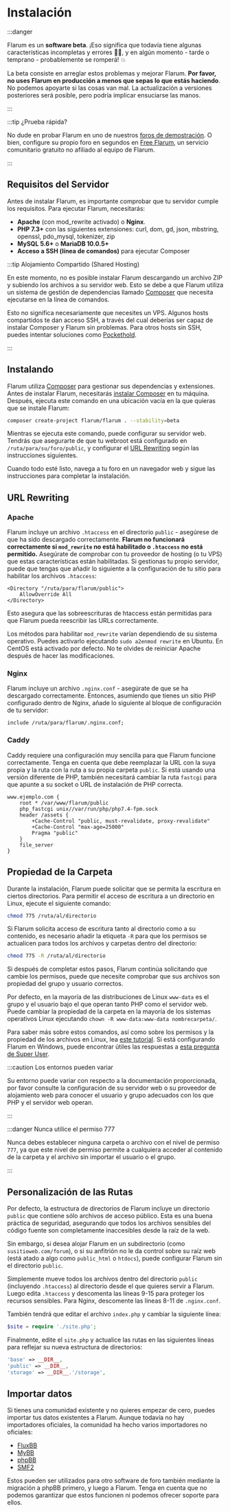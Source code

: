 # Instalación

:::danger

Flarum es un **software beta**. ¡Eso significa que todavía tiene algunas características incompletas y errores 🐛🐞, y en algún momento - tarde o temprano - probablemente se romperá! 💥

La beta consiste en arreglar estos problemas y mejorar Flarum. **Por favor, no uses Flarum en producción a menos que sepas lo que estás haciendo**. No podemos apoyarte si las cosas van mal. La actualización a versiones posteriores será posible, pero podría implicar ensuciarse las manos. 

:::

:::tip ¿Prueba rápida?

No dude en probar Flarum en uno de nuestros [foros de demostración](https://discuss.flarum.org/d/21101). O bien, configure su propio foro en segundos en [Free Flarum](https://www.freeflarum.com), un servicio comunitario gratuito no afiliado al equipo de Flarum.

:::

## Requisitos del Servidor

Antes de instalar Flarum, es importante comprobar que tu servidor cumple los requisitos. Para ejecutar Flarum, necesitarás:

* **Apache** (con mod\_rewrite activado) o **Nginx**.
* **PHP 7.3+** con las siguientes extensiones: curl, dom, gd, json, mbstring, openssl, pdo\_mysql, tokenizer, zip
* **MySQL 5.6+** o **MariaDB 10.0.5+**
* **Acceso a SSH (línea de comandos)** para ejecutar Composer

:::tip Alojamiento Compartido (Shared Hosting)

En este momento, no es posible instalar Flarum descargando un archivo ZIP y subiendo los archivos a su servidor web. Esto se debe a que Flarum utiliza un sistema de gestión de dependencias llamado [Composer](https://getcomposer.org) que necesita ejecutarse en la línea de comandos.

Esto no significa necesariamente que necesites un VPS. Algunos hosts compartidos te dan acceso SSH, a través del cual deberías ser capaz de instalar Composer y Flarum sin problemas. Para otros hosts sin SSH, puedes intentar soluciones como [Pockethold](https://github.com/andreherberth/pockethold).

:::

## Instalando

Flarum utiliza [Composer](https://getcomposer.org) para gestionar sus dependencias y extensiones. Antes de instalar Flarum, necesitarás [instalar Composer](https://getcomposer.org) en tu máquina. Después, ejecuta este comando en una ubicación vacía en la que quieras que se instale Flarum:

```bash
composer create-project flarum/flarum . --stability=beta
```

Mientras se ejecuta este comando, puede configurar su servidor web. Tendrás que asegurarte de que tu webroot está configurado en `/ruta/para/su/foro/public`, y configurar el [URL Rewriting](#url-rewriting) según las instrucciones siguientes.

Cuando todo esté listo, navega a tu foro en un navegador web y sigue las instrucciones para completar la instalación.

## URL Rewriting

### Apache

Flarum incluye un archivo `.htaccess` en el directorio `public` - asegúrese de que ha sido descargado correctamente. **Flarum no funcionará correctamente si `mod_rewrite` no está habilitado o `.htaccess` no está permitido.** Asegúrate de comprobar con tu proveedor de hosting (o tu VPS) que estas características están habilitadas. Si gestionas tu propio servidor, puede que tengas que añadir lo siguiente a la configuración de tu sitio para habilitar los archivos `.htaccess`:

```
<Directory "/ruta/para/flarum/public">
    AllowOverride All
</Directory>
```

Esto asegura que las sobreescrituras de htaccess están permitidas para que Flarum pueda reescribir las URLs correctamente.

Los métodos para habilitar `mod_rewrite` varían dependiendo de su sistema operativo. Puedes activarlo ejecutando `sudo a2enmod rewrite` en Ubuntu. En CentOS está activado por defecto. No te olvides de reiniciar Apache después de hacer las modificaciones.

### Nginx

Flarum incluye un archivo `.nginx.conf` - asegúrate de que se ha descargado correctamente. Entonces, asumiendo que tienes un sitio PHP configurado dentro de Nginx, añade lo siguiente al bloque de configuración de tu servidor:

```nginx
include /ruta/para/flarum/.nginx.conf;
```

### Caddy

Caddy requiere una configuración muy sencilla para que Flarum funcione correctamente. Tenga en cuenta que debe reemplazar la URL con la suya propia y la ruta con la ruta a su propia carpeta `public`. Si está usando una versión diferente de PHP, también necesitará cambiar la ruta `fastcgi` para que apunte a su socket o URL de instalación de PHP correcta.

```
www.ejemplo.com {
    root * /var/www/flarum/public
    php_fastcgi unix//var/run/php/php7.4-fpm.sock
    header /assets {
        +Cache-Control "public, must-revalidate, proxy-revalidate"
        +Cache-Control "max-age=25000"
        Pragma "public"
    }
    file_server
}
```
## Propiedad de la Carpeta

Durante la instalación, Flarum puede solicitar que se permita la escritura en ciertos directorios. Para permitir el acceso de escritura a un directorio en Linux, ejecute el siguiente comando:

```bash
chmod 775 /ruta/al/directorio
```

Si Flarum solicita acceso de escritura tanto al directorio como a su contenido, es necesario añadir la etiqueta `-R` para que los permisos se actualicen para todos los archivos y carpetas dentro del directorio:

```bash
chmod 775 -R /ruta/al/directorio
```

Si después de completar estos pasos, Flarum continúa solicitando que cambie los permisos, puede que necesite comprobar que sus archivos son propiedad del grupo y usuario correctos. 

Por defecto, en la mayoría de las distribuciones de Linux `www-data` es el grupo y el usuario bajo el que operan tanto PHP como el servidor web. Puede cambiar la propiedad de la carpeta en la mayoría de los sistemas operativos Linux ejecutando `chown -R www-data:www-data nombrecarpeta/`. 

Para saber más sobre estos comandos, así como sobre los permisos y la propiedad de los archivos en Linux, lea [este tutorial](https://www.thegeekdiary.com/understanding-basic-file-permissions-and-ownership-in-linux/). Si está configurando Flarum en Windows, puede encontrar útiles las respuestas a [esta pregunta de Super User](https://superuser.com/questions/106181/equivalent-of-chmod-to-change-file-permissions-in-windows).

:::caution Los entornos pueden variar

Su entorno puede variar con respecto a la documentación proporcionada, por favor consulte la configuración de su servidor web o su proveedor de alojamiento web para conocer el usuario y grupo adecuados con los que PHP y el servidor web operan.

:::

:::danger Nunca utilice el permiso 777

Nunca debes establecer ninguna carpeta o archivo con el nivel de permiso `777`, ya que este nivel de permiso permite a cualquiera acceder al contenido de la carpeta y el archivo sin importar el usuario o el grupo. 

:::

## Personalización de las Rutas

Por defecto, la estructura de directorios de Flarum incluye un directorio `public` que contiene sólo archivos de acceso público. Esta es una buena práctica de seguridad, asegurando que todos los archivos sensibles del código fuente son completamente inaccesibles desde la raíz de la web.

Sin embargo, si desea alojar Flarum en un subdirectorio (como `susitioweb.com/forum`), o si su anfitrión no le da control sobre su raíz web (está atado a algo como `public_html` o `htdocs`), puede configurar Flarum sin el directorio `public`.

Simplemente mueve todos los archivos dentro del directorio `public` (incluyendo `.htaccess`) al directorio desde el que quieres servir a Flarum. Luego edita `.htaccess` y descomenta las líneas 9-15 para proteger los recursos sensibles. Para Nginx, descomente las líneas 8-11 de `.nginx.conf`.

También tendrá que editar el archivo `index.php` y cambiar la siguiente línea:

```php
$site = require './site.php';
```

Finalmente, edite el `site.php` y actualice las rutas en las siguientes líneas para reflejar su nueva estructura de directorios:

```php
'base' => __DIR__,
'public' => __DIR__,
'storage' => __DIR__.'/storage',
```

## Importar datos

Si tienes una comunidad existente y no quieres empezar de cero, puedes importar tus datos existentes a Flarum. Aunque todavía no hay importadores oficiales, la comunidad ha hecho varios importadores no oficiales:

* [FluxBB](https://discuss.flarum.org/d/3867-fluxbb-to-flarum-migration-tool)
* [MyBB](https://discuss.flarum.org/d/5506-mybb-migrate-script)
* [phpBB](https://discuss.flarum.org/d/1117-phpbb-migrate-script-updated-for-beta-5)
* [SMF2](https://github.com/ItalianSpaceAstronauticsAssociation/smf2_to_flarum)

Estos pueden ser utilizados para otro software de foro también mediante la migración a phpBB primero, y luego a Flarum. Tenga en cuenta que no podemos garantizar que estos funcionen ni podemos ofrecer soporte para ellos.